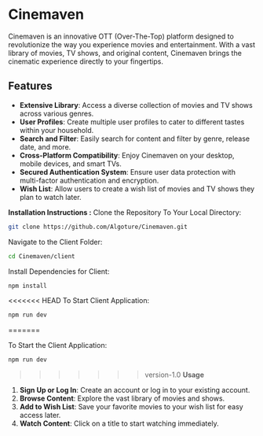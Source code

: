 # Cinemaven
Cinemaven is an innovative OTT (Over-The-Top) platform designed to revolutionize the way you experience movies and entertainment. With a vast library of movies, TV shows, and original content, Cinemaven brings the cinematic experience directly to your fingertips.
## Features

- **Extensive Library**: Access a diverse collection of movies and TV shows across various genres.
- **User Profiles**: Create multiple user profiles to cater to different tastes within your household.
- **Search and Filter**: Easily search for content and filter by genre, release date, and more.
- **Cross-Platform Compatibility**: Enjoy Cinemaven on your desktop, mobile devices, and smart TVs.
- **Secured Authentication System**: Ensure user data protection with multi-factor authentication and encryption.
- **Wish List**: Allow users to create a wish list of movies and TV shows they plan to watch later.


**Installation Instructions :**
Clone the Repository To Your Local Directory:
```bash
git clone https://github.com/Algoture/Cinemaven.git
```
Navigate to the Client Folder:
```bash
cd Cinemaven/client
```
Install Dependencies for Client:
```bash
npm install
```
<<<<<<< HEAD
To Start Client Application:
```bash
npm run dev

```
=======

To Start the Client Application:
```bash
npm run dev
```

>>>>>>> version-1.0
**Usage**
1.  **Sign Up or Log In**: Create an account or log in to your existing account.
2.  **Browse Content**: Explore the vast library of movies and shows.
3.  **Add to Wish List**: Save your favorite movies to your wish list for easy access later.
4.  **Watch Content**: Click on a title to start watching immediately.


